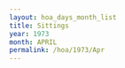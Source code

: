 ```yaml
---
layout: hoa_days_month_list
title: Sittings
year: 1973
month: APRIL
permalink: /hoa/1973/Apr
---
```

